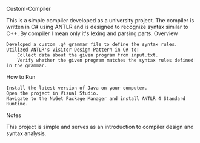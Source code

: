 Custom-Compiler

This is a simple compiler developed as a university project. The compiler is written in C# using ANTLR and is designed to recognize syntax similar to C++.
By compiler I mean only it's lexing and parsing parts.
Overview

    Developed a custom .g4 grammar file to define the syntax rules.
    Utilized ANTLR's Visitor Design Pattern in C# to:
        Collect data about the given program from input.txt.
        Verify whether the given program matches the syntax rules defined in the grammar.

How to Run

    Install the latest version of Java on your computer.
    Open the project in Visual Studio.
    Navigate to the NuGet Package Manager and install ANTLR 4 Standard Runtime.

Notes

This project is simple and serves as an introduction to compiler design and syntax analysis.
